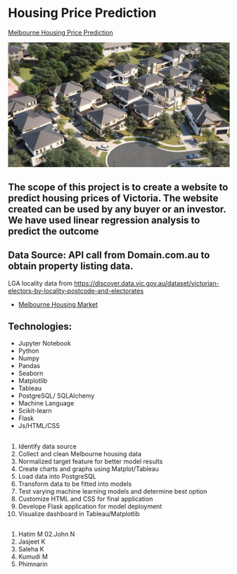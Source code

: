 # Housing Price Prediction
[Melbourne Housing Price Prediction](https://github.com/salehakhatun/Final-Project/)

![Houses Picture](image/melbourne_houses.jpg)


<a name="reason"></a>
## The scope of this project is to create a website to predict housing prices of Victoria. The website created can be used by any buyer or an investor. We have used linear regression analysis to predict the outcome

<a name="source"></a>
## Data Source: API call from Domain.com.au to obtain  property listing data.
LGA locality data from https://discover.data.vic.gov.au/dataset/victorian-electors-by-locality-postcode-and-electorates



- [Melbourne Housing Market](https://www.domain.com.au/)

<a name="tech"></a>
## Technologies: 
- Jupyter Notebook
- Python
- Numpy
- Pandas
- Seaborn
- Matplotlib
- Tableau
- PostgreSQL/ SQLAlchemy
- Machine Language
- Scikit-learn
- Flask
- Js/HTML/CSS


<a name="approach"></a>
## 
01. Identify data source
02. Collect and clean Melbourne housing data
03. Normalized target feature for better model results
04. Create charts and graphs using Matplot/Tableau
05. Load data into PostgreSQL
06. Transform data to be fitted into models
07. Test varying machine learning models and determine best option
08. Customize HTML and CSS for final application
09. Develope Flask application for model deployment
10. Visualize dashboard in Tableau/Matplotlib


<a name="Team-Dolphin Smart"></a>
## 
01. Hatim M
02.John N
03. Jasjeet K
04. Saleha K
05. Kumudi M
06. Phimnarin